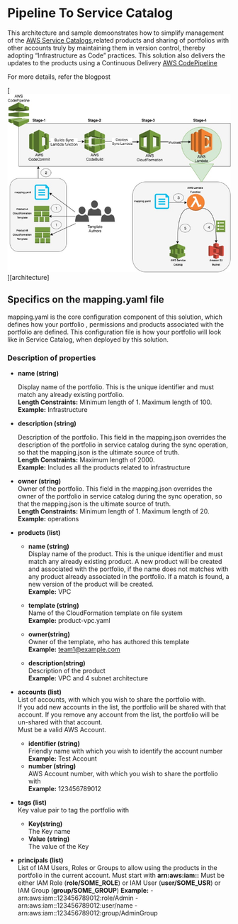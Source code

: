 # Pipeline To Service Catalog

This architecture and sample demoonstrates how to simplify management of the
[AWS Service Catalogs]([service-catalog-url]),related products and sharing of portfolios with other
accounts truly by maintaining them in version control, thereby adopting “Infrastructure as Code”
practices. This solution also delivers the updates to the products using a Continuous Delivery
[AWS CodePipeline](code-pipeline-url)

For more details, refer the blogpost

[![](images/architecture.jpeg)][architecture]

## Specifics on the mapping.yaml file

mapping.yaml is the core configuration component of this solution, which defines how your portfolio , permissions and products associated with the portfolio are defined.
This configuration file is how your portfolio will look like in Service Catalog, when deployed by this solution.

### __Description of properties__

* __name (string)__  

    Display name of the portfolio. This is the unique identifier and must match any already existing portfolio.  
    __Length Constraints:__ Minimum length of 1. Maximum length of 100.  
    __Example:__ Infrastructure  

* __description (string)__  

    Description of the portfolio. This field in the mapping.json overrides the description of the portfolio in service catalog during the sync operation, so that the mapping.json is the ultimate source of truth.  
    __Length Constraints:__ Maximum length of 2000.  
    __Example:__ Includes all the products related to infrastructure  

* __owner (string)__  
    Owner of the portfolio. This field in the mapping.json overrides the owner of the portfolio in service catalog during the sync operation, so that the mapping.json is the ultimate source of truth.  
    __Length Constraints:__ Minimum length of 1. Maximum length of 20.  
    __Example:__ operations

* __products (list)__  
    * __name (string)__  
    Display name of the product. This is the unique identifier and must match any already existing product. A new product will be created and associated with the portfolio, if the name does not matches with any product already associated in the portfolio. If a match is found, a new version of the product will be created.  
    __Example:__ VPC

    * __template (string)__  
    Name of the CloudFormation template on file system  
    __Example:__ product-vpc.yaml  
    * __owner(string)__  
    Owner of the template, who has authored this template  
    __Example:__ team1@example.com  
    * __description(string)__  
    Description of the product  
    __Example:__ VPC and 4 subnet architecture  

* __accounts (list)__  
    List of accounts, with which you wish to share the portfolio with.  
    If you add new accounts in the list, the portfolio will be shared with that account. If you remove any account from the list, the portfolio will be un-shared with that account.  
    Must be a valid AWS Account.  
    * __identifier (string)__  
    Friendly name with which you wish to identify the account number  
    __Example:__ Test Account  
    * __number (string)__  
    AWS Account number, with which you wish to share the portfolio with  
    __Example:__ 123456789012

* __tags (list)__  
    Key value pair to tag the portfolio with  
    * __Key(string)__  
    The Key name  
    * __Value (string)__  
    The value of the Key  

* __principals (list)__  
    List of IAM Users, Roles or Groups to allow using the products in the portfolio in the current account.
    Must start with __arn:aws:iam::__
    Must be either IAM Role (__role/SOME_ROLE__) or IAM User (__user/SOME_USR__)
    or IAM Group (__group/SOME_GROUP__)
    __Example:__
        - arn:aws:iam::123456789012:role/Admin
        - arn:aws:iam::123456789012:user/name
        - arn:aws:iam::123456789012:group/AdminGroup



[code-commit-url]: https://aws.amazon.com/devops/continuous-delivery/
[code-build-url]: https://aws.amazon.com/codebuild/
[code-pipeline-url]: https://aws.amazon.com/codepipeline/
[clouformation-url]: https://aws.amazon.com/cloudformation/
[lambda-url]: https://aws.amazon.com/lambda/
[service-catalog-url]: https://aws.amazon.com/servicecatalog/